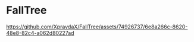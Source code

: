 # FallTree

https://github.com/XpravdaX/FallTree/assets/74926737/6e8a266c-8620-48e8-82c4-a062d80227ad

